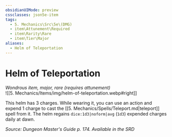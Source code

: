 ```yaml
---
obsidianUIMode: preview
cssclasses: json5e-item
tags:
  - 5. Mechanics\Src\5e\(DMG)
  - item\Attunement\Required
  - item\Rarity\Rare
  - item\Tier\Major
aliases:
  - Helm of Teleportation
---
```

# Helm of Teleportation
*Wondrous item, major, rare (requires attunement)*  
![[5. Mechanics/Items/img/helm-of-teleportation.webp#right]]  


This helm has 3 charges. While wearing it, you can use an action and expend 1 charge to cast the [[5. Mechanics/Spells/Teleport.md\|teleport]] spell from it. The helm regains `dice:1d3|noform|avg` (`1d3`) expended charges daily at dawn.

*Source: Dungeon Master's Guide p. 174. Available in the <span title='Systems Reference Document (5.1)'>SRD</span>*
